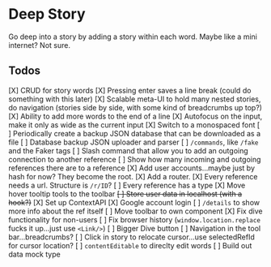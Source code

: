 # Deep Story

Go deep into a story by adding a story within each word. Maybe like a mini internet? Not sure.

## Todos

[X] CRUD for story words
[X] Pressing enter saves a line break (could do something with this later)
[X] Scalable meta-UI to hold many nested stories, do navigation (stories side by side, with some kind of breadcrumbs up top?)
[X] Ability to add more words to the end of a line
[X] Autofocus on the input, make it only as wide as the current input
[X] Switch to a monospaced font
[ ] Periodically create a backup JSON database that can be downloaded as a file
[ ] Database backup JSON uploader and parser
[ ] `/commands`, like `/fake` and the Faker tags
[ ] Slash command that allow you to add an outgoing connection to another reference
[ ] Show how many incoming and outgoing references there are to a reference
[X] Add user accounts...maybe just by hash for now? They become the root.
[X] Add a router.
[X] Every reference needs a url. Structure is `/r/ID`?
[ ] Every reference has a type
[X] Move hover tooltip tools to the toolbar
~~[ ] Store user data in localhost (with a hook?)~~
[X] Set up ContextAPI
[X] Google account login
[ ] `/details` to show more info about the ref itself
[ ] Move toolbar to own component
[X] Fix dive functionality for non-users
[ ] Fix browser history (`window.location.replace` fucks it up...just use `<Link/>`)
[ ] Bigger Dive button
[ ] Navigation in the tool bar...breadcrumbs?
[ ] Click in story to relocate cursor...use selectedRefId for cursor location?
[ ] `contentEditable` to direclty edit words
[ ] Build out data mock type
